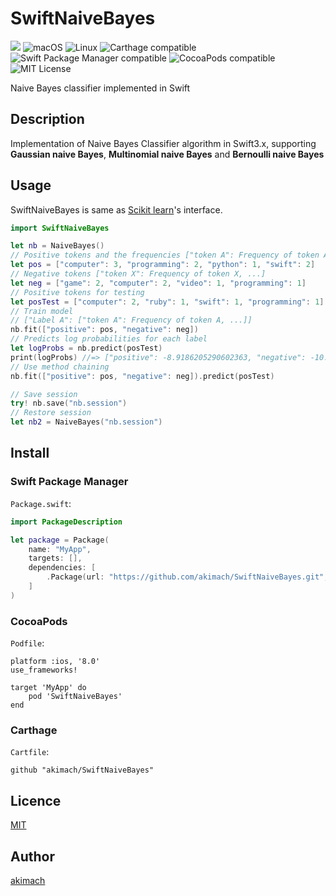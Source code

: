 SwiftNaiveBayes
===

![](http://img.shields.io/badge/Swift-3.0-blue.svg)
![macOS](https://img.shields.io/badge/os-macOS-green.svg?style=flat)
![Linux](https://img.shields.io/badge/os-linux-green.svg?style=flat)
![Carthage compatible](https://img.shields.io/badge/Carthage-compatible-4BC51D.svg?style=flat)
![Swift Package Manager compatible](https://img.shields.io/badge/Swift%20Package%20Manager-compatible-brightgreen.svg)
![CocoaPods compatible](https://img.shields.io/badge/CocoaPods-compatible-4BC51D.svg)
![MIT License](http://img.shields.io/badge/license-MIT-blue.svg?style=flat)

Naive Bayes classifier implemented in Swift

## Description

Implementation of Naive Bayes Classifier algorithm in Swift3.x, supporting **Gaussian naive Bayes**, **Multinomial naive Bayes** and **Bernoulli naive Bayes**

## Usage

SwiftNaiveBayes is same as [Scikit learn](http://scikit-learn.org/stable/modules/naive_bayes.html)'s interface.

```swift
import SwiftNaiveBayes

let nb = NaiveBayes()
// Positive tokens and the frequencies ["token A": Frequency of token A, ...]
let pos = ["computer": 3, "programming": 2, "python": 1, "swift": 2]
// Negative tokens ["token X": Frequency of token X, ...]
let neg = ["game": 2, "computer": 2, "video": 1, "programming": 1]
// Positive tokens for testing
let posTest = ["computer": 2, "ruby": 1, "swift": 1, "programming": 1]
// Train model
// ["Label A": ["token A": Frequency of token A, ...]]
nb.fit(["positive": pos, "negative": neg])
// Predicts log probabilities for each label
let logProbs = nb.predict(posTest)
print(logProbs) //=> ["positive": -8.9186205290602363, "negative": -10.227308671603783]
// Use method chaining
nb.fit(["positive": pos, "negative": neg]).predict(posTest)

// Save session
try! nb.save("nb.session")
// Restore session
let nb2 = NaiveBayes("nb.session")
```

## Install

### Swift Package Manager

`Package.swift`:

```swift
import PackageDescription

let package = Package(
    name: "MyApp",
    targets: [],
    dependencies: [
        .Package(url: "https://github.com/akimach/SwiftNaiveBayes.git", majorVersion: 1),
    ]
)
```

### CocoaPods

`Podfile`:

```
platform :ios, '8.0'
use_frameworks!

target 'MyApp' do
    pod 'SwiftNaiveBayes'
end
```

### Carthage

`Cartfile`:

```
github "akimach/SwiftNaiveBayes"
```

## Licence

[MIT](https://github.com/akimach/SwiftNaiveBayes/blob/master/LICENSE)

## Author

[akimach](https://github.com/akimach)
